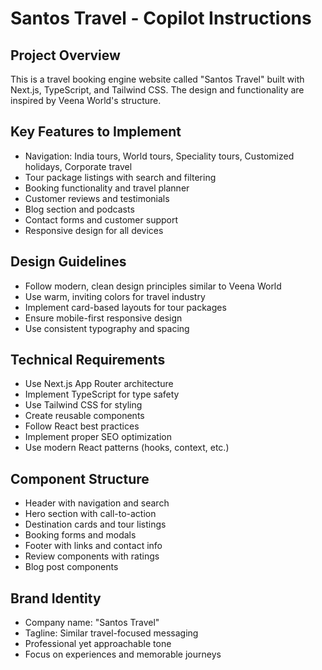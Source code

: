 # Santos Travel - Copilot Instructions

<!-- Use this file to provide workspace-specific custom instructions to Copilot. For more details, visit https://code.visualstudio.com/docs/copilot/copilot-customization#_use-a-githubcopilotinstructionsmd-file -->

## Project Overview
This is a travel booking engine website called "Santos Travel" built with Next.js, TypeScript, and Tailwind CSS. The design and functionality are inspired by Veena World's structure.

## Key Features to Implement
- Navigation: India tours, World tours, Speciality tours, Customized holidays, Corporate travel
- Tour package listings with search and filtering
- Booking functionality and travel planner
- Customer reviews and testimonials
- Blog section and podcasts
- Contact forms and customer support
- Responsive design for all devices

## Design Guidelines
- Follow modern, clean design principles similar to Veena World
- Use warm, inviting colors for travel industry
- Implement card-based layouts for tour packages
- Ensure mobile-first responsive design
- Use consistent typography and spacing

## Technical Requirements
- Use Next.js App Router architecture
- Implement TypeScript for type safety
- Use Tailwind CSS for styling
- Create reusable components
- Follow React best practices
- Implement proper SEO optimization
- Use modern React patterns (hooks, context, etc.)

## Component Structure
- Header with navigation and search
- Hero section with call-to-action
- Destination cards and tour listings
- Booking forms and modals
- Footer with links and contact info
- Review components with ratings
- Blog post components

## Brand Identity
- Company name: "Santos Travel"
- Tagline: Similar travel-focused messaging
- Professional yet approachable tone
- Focus on experiences and memorable journeys
